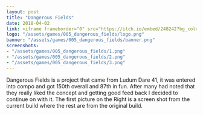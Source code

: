 ```yaml
---
layout: post
title: "Dangerous Fields"
date: 2018-04-02
link: <iframe frameborder="0" src="https://itch.io/embed/248242?bg_color=F7F5E6&amp;link_color=3b53b5&amp;" width="552" height="167"></iframe>
logo: "/assets/games/005_dangerous_fields/logo.png"
banner: "/assets/games/005_dangerous_fields/banner.png"
screenshots:
- "/assets/games/005_dangerous_fields/1.png"
- "/assets/games/005_dangerous_fields/2.png"
- "/assets/games/005_dangerous_fields/3.png"
---
```


Dangerous Fields is a project that came from Ludum Dare 41, it was entered into compo and got 150th overall and 87th in fun. After many had noted that they really liked the concept and getting good feed back I decided to continue on with it. The first picture on the Right is a screen shot from the current build where the rest are from the original build.